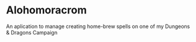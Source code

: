 # Alohomoracrom
An aplication to manage creating home-brew spells on one of my Dungeons &amp; Dragons Campaign

